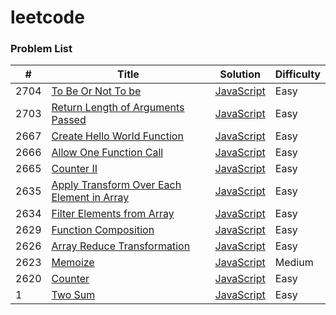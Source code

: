 # leetcode

### Problem List

| #    | Title                                                                                                                 | Solution                                                           | Difficulty |
| ---- | --------------------------------------------------------------------------------------------------------------------- | ------------------------------------------------------------------ | ---------- |
| 2704 | [To Be Or Not To be](https://leetcode.cn/problems/to-be-or-not-to-be)                                                 | [JavaScript](./javascript/ToBeOrNotToBe.js)                        | Easy       |
| 2703 | [Return Length of Arguments Passed](https://leetcode.cn/problems/return-length-of-arguments-passed)                   | [JavaScript](./javascript/ReturnLengthOfArgumentsPassed.js)        | Easy       |
| 2667 | [Create Hello World Function](https://leetcode.cn/problems/create-hello-world-function)                               | [JavaScript](./javascript/CreateHelloWorldFunction.js)             | Easy       |
| 2666 | [Allow One Function Call](https://leetcode.cn/problems/allow-one-function-call)                                       | [JavaScript](./javascript/AllowOneFunctionCall.js)                 | Easy       |
| 2665 | [Counter II](https://leetcode.cn/problems/counter-ii)                                                                 | [JavaScript](./javascript/CounterII.js)                            | Easy       |
| 2635 | [Apply Transform Over Each Element in Array](https://leetcode.cn/problems/apply-transform-over-each-element-in-array) | [JavaScript](./javascript/ApplyTransformOverEachElementInArray.js) | Easy       |
| 2634 | [Filter Elements from Array](https://leetcode.cn/problems/filter-elements-from-array)                                 | [JavaScript](./javascript/FilterElementsFromArray.js)              | Easy       |
| 2629 | [Function Composition](https://leetcode.cn/problems/function-composition)                                             | [JavaScript](./javascript/FunctionComposition.js)                  | Easy       |
| 2626 | [Array Reduce Transformation](https://leetcode.cn/problems/array-reduce-transformation)                               | [JavaScript](./javascript/ArrayReduceTransformation.js)            | Easy       |
| 2623 | [Memoize](https://leetcode.cn/problems/memoize)                                                                       | [JavaScript](./javascript/Memoize.js)                              | Medium     |
| 2620 | [Counter](https://leetcode.cn/problems/counter/)                                                                      | [JavaScript](./javascript/Counter.js)                              | Easy       |
| 1    | [Two Sum](https://leetcode.cn/problems/two-sum)                                                                       | [JavaScript](./javascript/TwoSum.js)                               | Easy       |
